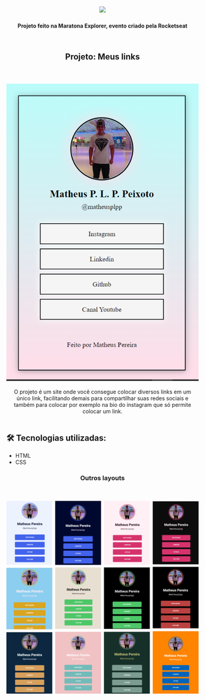 <h1 align="center">
<img src="https://evento.rocketseat.com.br/_next/image?url=%2Flogos%2Fmarathon-explorer-logo.svg&w=256&q=100" />
</h1>

<strong>
<p align="center">Projeto feito na Maratona Explorer, evento criado pela Rocketseat</p>
</strong>
<br>

<h2 align="center">Projeto: Meus links</h2>
<br>
<h3 align="center"> <img src="./imagens/principal.png"  /> </h3>

<p align="center">O projeto é um site onde você consegue colocar diversos links em um único link, facilitando demais para compartilhar suas redes sociais e também para colocar por exemplo na bio do instagram que só permite colocar um link.
<br>
<br>
<h2>🛠 Tecnologias utilizadas: </h2>
<ul>
    <li>HTML</li>
    <li>CSS</li>
</ul>

<h3 align="center">Outros layouts</h3>
<br>
<br>
<img src="./imagens/montagem.png"/>
